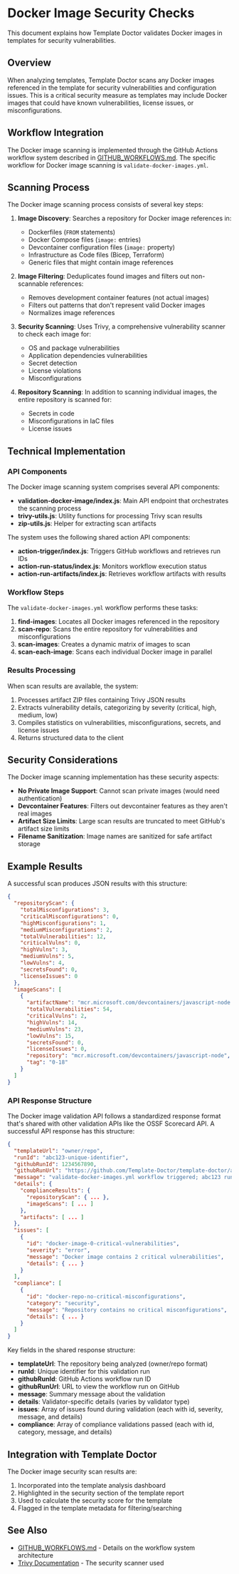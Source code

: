 # Docker Image Security Checks

This document explains how Template Doctor validates Docker images in templates for security vulnerabilities.

## Overview

When analyzing templates, Template Doctor scans any Docker images referenced in the template for security vulnerabilities and configuration issues. This is a critical security measure as templates may include Docker images that could have known vulnerabilities, license issues, or misconfigurations.

## Workflow Integration

The Docker image scanning is implemented through the GitHub Actions workflow system described in [GITHUB_WORKFLOWS.md](./GITHUB_WORKFLOWS.md). The specific workflow for Docker image scanning is `validate-docker-images.yml`.

## Scanning Process

The Docker image scanning process consists of several key steps:

1. **Image Discovery**: Searches a repository for Docker image references in:
   - Dockerfiles (`FROM` statements)
   - Docker Compose files (`image:` entries)
   - Devcontainer configuration files (`image:` property)
   - Infrastructure as Code files (Bicep, Terraform)
   - Generic files that might contain image references

2. **Image Filtering**: Deduplicates found images and filters out non-scannable references:
   - Removes development container features (not actual images)
   - Filters out patterns that don't represent valid Docker images
   - Normalizes image references

3. **Security Scanning**: Uses Trivy, a comprehensive vulnerability scanner to check each image for:
   - OS and package vulnerabilities
   - Application dependencies vulnerabilities
   - Secret detection
   - License violations
   - Misconfigurations

4. **Repository Scanning**: In addition to scanning individual images, the entire repository is scanned for:
   - Secrets in code
   - Misconfigurations in IaC files
   - License issues

## Technical Implementation

### API Components

The Docker image scanning system comprises several API components:

- **validation-docker-image/index.js**: Main API endpoint that orchestrates the scanning process
- **trivy-utils.js**: Utility functions for processing Trivy scan results
- **zip-utils.js**: Helper for extracting scan artifacts

The system uses the following shared action API components:

- **action-trigger/index.js**: Triggers GitHub workflows and retrieves run IDs
- **action-run-status/index.js**: Monitors workflow execution status
- **action-run-artifacts/index.js**: Retrieves workflow artifacts with results

### Workflow Steps

The `validate-docker-images.yml` workflow performs these tasks:

1. **find-images**: Locates all Docker images referenced in the repository
2. **scan-repo**: Scans the entire repository for vulnerabilities and misconfigurations
3. **scan-images**: Creates a dynamic matrix of images to scan
4. **scan-each-image**: Scans each individual Docker image in parallel

### Results Processing

When scan results are available, the system:

1. Processes artifact ZIP files containing Trivy JSON results
2. Extracts vulnerability details, categorizing by severity (critical, high, medium, low)
3. Compiles statistics on vulnerabilities, misconfigurations, secrets, and license issues
4. Returns structured data to the client

## Security Considerations

The Docker image scanning implementation has these security aspects:

- **No Private Image Support**: Cannot scan private images (would need authentication)
- **Devcontainer Features**: Filters out devcontainer features as they aren't real images
- **Artifact Size Limits**: Large scan results are truncated to meet GitHub's artifact size limits
- **Filename Sanitization**: Image names are sanitized for safe artifact storage

## Example Results

A successful scan produces JSON results with this structure:

```json
{
  "repositoryScan": {
    "totalMisconfigurations": 3,
    "criticalMisconfigurations": 0,
    "highMisconfigurations": 1,
    "mediumMisconfigurations": 2,
    "totalVulnerabilities": 12,
    "criticalVulns": 0,
    "highVulns": 3,
    "mediumVulns": 5,
    "lowVulns": 4,
    "secretsFound": 0,
    "licenseIssues": 0
  },
  "imageScans": [
    {
      "artifactName": "mcr.microsoft.com/devcontainers/javascript-node:0-18",
      "totalVulnerabilities": 54,
      "criticalVulns": 2,
      "highVulns": 14,
      "mediumVulns": 23,
      "lowVulns": 15,
      "secretsFound": 0,
      "licenseIssues": 0,
      "repository": "mcr.microsoft.com/devcontainers/javascript-node",
      "tag": "0-18"
    }
  ]
}
```

### API Response Structure

The Docker image validation API follows a standardized response format that's shared with other validation APIs like the OSSF Scorecard API. A successful API response has this structure:

```json
{
  "templateUrl": "owner/repo",
  "runId": "abc123-unique-identifier",
  "githubRunId": 1234567890,
  "githubRunUrl": "https://github.com/Template-Doctor/template-doctor/actions/runs/1234567890",
  "message": "validate-docker-images.yml workflow triggered; abc123 run completed",
  "details": {
    "complianceResults": {
      "repositoryScan": { ... },
      "imageScans": [ ... ]
    },
    "artifacts": [ ... ]
  },
  "issues": [
    {
      "id": "docker-image-0-critical-vulnerabilities",
      "severity": "error",
      "message": "Docker image contains 2 critical vulnerabilities",
      "details": { ... }
    }
  ],
  "compliance": [
    {
      "id": "docker-repo-no-critical-misconfigurations",
      "category": "security",
      "message": "Repository contains no critical misconfigurations",
      "details": { ... }
    }
  ]
}
```

Key fields in the shared response structure:

- **templateUrl**: The repository being analyzed (owner/repo format)
- **runId**: Unique identifier for this validation run
- **githubRunId**: GitHub Actions workflow run ID
- **githubRunUrl**: URL to view the workflow run on GitHub
- **message**: Summary message about the validation
- **details**: Validator-specific details (varies by validator type)
- **issues**: Array of issues found during validation (each with id, severity, message, and details)
- **compliance**: Array of compliance validations passed (each with id, category, message, and details)

## Integration with Template Doctor

The Docker image security scan results are:

1. Incorporated into the template analysis dashboard
2. Highlighted in the security section of the template report
3. Used to calculate the security score for the template
4. Flagged in the template metadata for filtering/searching

## See Also

- [GITHUB_WORKFLOWS.md](./GITHUB_WORKFLOWS.md) - Details on the workflow system architecture
- [Trivy Documentation](https://aquasecurity.github.io/trivy/) - The security scanner used

